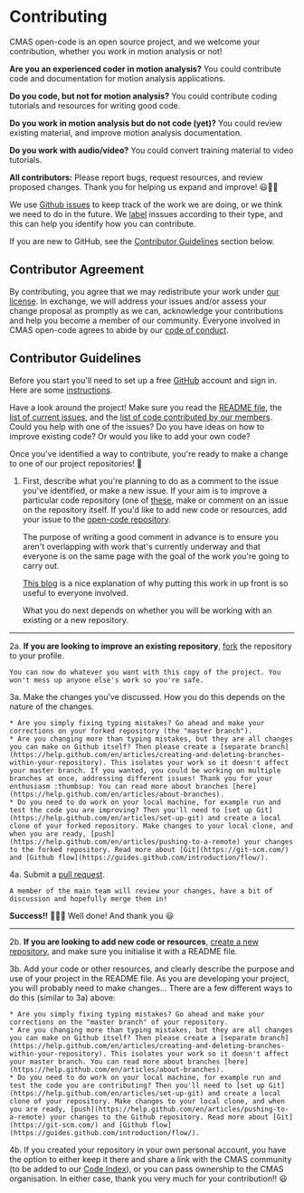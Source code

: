 # Contributing

CMAS open-code is an open source project, and we welcome your contribution, whether you work in motion analysis or not!

**Are you an experienced coder in motion analysis?** 
You could contribute code and documentation for motion analysis applications. 

**Do you code, but not for motion analysis?** 
You could contribute coding tutorials and resources for writing good code. 

**Do you work in motion analysis but do not code (yet)?** 
You could review existing material, and improve motion analysis documentation. 

**Do you work with audio/video?** 
You could convert training material to video tutorials.

**All contributors:** 
Please report bugs, request resources, and review proposed changes. Thank you for helping us expand and improve! :smiley::tada::sparkles:

We use [Github issues](https://guides.github.com/features/issues/) to keep track of the work we are doing, or we think we need to do in the future. We [label](https://github.com/cmasuki/open-code/labels) inssues according to their type, and this can help you identify how you can contribute.

If you are new to GitHub, see the [Contributor Guidelines](#contributor-guidelines) section below.

## Contributor Agreement

By contributing, you agree that we may redistribute your work under [our license](LICENSE.md). In exchange, we will address your issues and/or assess your change proposal as promptly as we can, acknowledge your contributions and help you become a member of our community.
Everyone involved in CMAS open-code agrees to abide by our [code of conduct](CODE_OF_CONDUCT.md).

## Contributor Guidelines

Before you start you'll need to set up a free [GitHub](https://github.com/) account and sign in. Here are some [instructions](https://help.github.com/articles/signing-up-for-a-new-github-account).

Have a look around the project! Make sure you read the [README file](https://github.com/cmasuki/open-code/blob/master/README.md), the [list of current issues](https://github.com/cmasuki/open-code/issues), and the [list of code contributed by our members](https://github.com/cmasuki/open-code/blob/master/Code/CodeIndex.md). Could you help with one of the issues? Do you have ideas on how to improve existing code? Or would you like to add your own code? 

Once you've identified a way to contribute, you're ready to make a change to one of our project repositories! :tada:

1. First, describe what you're planning to do as a comment to the issue you've identified, or make a new issue. If your aim is to improve a particular code repository (one of [these](https://github.com/cmasuki/open-code/blob/master/Code/CodeIndex.md), make or comment on an issue on the repository itself. If you'd like to add new code or resources, add your issue to the [open-code repository](https://github.com/cmasuki/open-code/issues).

    The purpose of writing a good comment in advance is to ensure you aren't overlapping with work that's currently underway and that everyone is on the same page with the goal of the work you're going to carry out.
    
    [This blog](https://www.igvita.com/2011/12/19/dont-push-your-pull-requests/) is a nice explanation of why putting this work in up front is so useful to everyone involved.
    
    What you do next depends on whether you will be working with an existing or a new repository.

---

2a. **If you are looking to improve an existing repository**, [fork](https://help.github.com/en/articles/fork-a-repo) the repository to your profile.

    You can now do whatever you want with this copy of the project. You won't mess up anyone else's work so you're safe.

3a. Make the changes you've discussed. How you do this depends on the nature of the changes.
    
    * Are you simply fixing typing mistakes? Go ahead and make your corrections on your forked repository (the "master branch").
    * Are you changing more than typing mistakes, but they are all changes you can make on Github itself? Then please create a [separate branch](https://help.github.com/en/articles/creating-and-deleting-branches-within-your-repository). This isolates your work so it doesn't affect your master branch. If you wanted, you could be working on multiple branches at once, addressing different issues! Thank you for your enthusiasm :thumbsup: You can read more about branches [here](https://help.github.com/en/articles/about-branches). 
    * Do you need to do work on your local machine, for example run and test the code you are improving? Then you'll need to [set up Git](https://help.github.com/en/articles/set-up-git) and create a local clone of your forked repository. Make changes to your local clone, and when you are ready, [push](https://help.github.com/en/articles/pushing-to-a-remote) your changes to the forked repository. Read more about [Git](https://git-scm.com/) and [Github flow](https://guides.github.com/introduction/flow/).
    
4a. Submit a [pull request](https://help.github.com/en/articles/proposing-changes-to-your-work-with-pull-requests).
    
    A member of the main team will review your changes, have a bit of discussion and hopefully merge them in!

**Success!!** :balloon::balloon::balloon: Well done! And thank you :smiley:

---

2b. **If you are looking to add new code or resources**, [create a new repository](https://help.github.com/en/articles/create-a-repo), and make sure you initialise it with a README file. 

3b. Add your code or other resources, and clearly describe the purpose and use of your project in the README file. As you are developing your project, you will probably need to make changes... There are a few different ways to do this (similar to 3a) above:

    * Are you simply fixing typing mistakes? Go ahead and make your corrections on the "master branch" of your repository.
    * Are you changing more than typing mistakes, but they are all changes you can make on Github itself? Then please create a [separate branch](https://help.github.com/en/articles/creating-and-deleting-branches-within-your-repository). This isolates your work so it doesn't affect your master branch. You can read more about branches [here](https://help.github.com/en/articles/about-branches). 
    * Do you need to do work on your local machine, for example run and test the code you are contributing? Then you'll need to [set up Git](https://help.github.com/en/articles/set-up-git) and create a local clone of your repository. Make changes to your local clone, and when you are ready, [push](https://help.github.com/en/articles/pushing-to-a-remote) your changes to the Github repository. Read more about [Git](https://git-scm.com/) and [Github flow](https://guides.github.com/introduction/flow/).
    
4b. If you created your repository in your own personal account, you have the option to either keep it there and share a link with the CMAS community (to be added to our [Code Index](https://github.com/cmasuki/open-code/blob/master/Code/CodeIndex.md)), or you can pass ownership to the CMAS organisation. In either case, thank you very much for your contribution!! :smiley:
    
    

